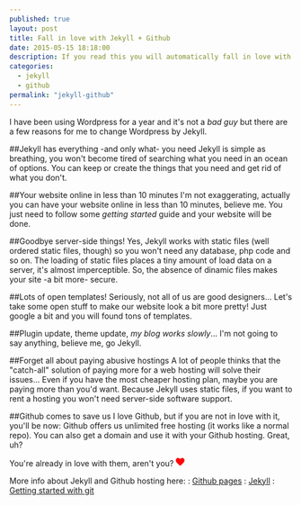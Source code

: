 ```yaml
---
published: true
layout: post
title: Fall in love with Jekyll + Github
date: 2015-05-15 18:18:00
description: If you read this you will automatically fall in love with them.
categories: 
  - jekyll
  - github
permalink: "jekyll-github"
---
```



I have been using Wordpress for a year and it's not a _bad guy_ but there are a few reasons for me to change Wordpress by Jekyll.

##Jekyll has everything -and only what- you need 
Jekyll is simple as breathing, you won't become tired of searching what you need in an ocean of options.
You can keep or create the things that you need and get rid of what you don't.

##Your website online in less than 10 minutes
I'm not exaggerating, actually you can have your website online in less than 10 minutes, believe me.
You just need to follow some _getting started_ guide and your website will be done.

##Goodbye server-side things!
Yes, Jekyll works with static files (well ordered static files, though) so you won't need any database, php code and so on.
The loading of static files places a tiny amount of load data on a server, it's almost imperceptible.
So, the absence of dinamic files makes your site -a bit more- secure.

##Lots of open templates!
Seriously, not all of us are good designers... Let's take some open stuff to make our website look a bit more pretty! Just google a bit and you will found tons of templates.

##Plugin update, theme update, _my blog works slowly_...
I'm not going to say anything, believe me, go Jekyll.

##Forget all about paying abusive hostings
A lot of people thinks that the "catch-all" solution of paying more for a web hosting will solve their issues... Even if you have the most cheaper hosting plan, maybe you are paying more than you'd want.
Because Jekyll uses static files, if you want to rent a hosting you won't need server-side software support.

##Github comes to save us
I love Github, but if you are not in love with it, you'll be now:
Github offers us unlimited free hosting (it works like a normal repo). You can also get a domain and use it with your Github hosting.
Great, uh?

You're already in love with them, aren't you? ![heart](/assets/image/heart.png)

More info about Jekyll and Github hosting here:
: [Github pages](https://pages.github.com/)
: [Jekyll](http://jekyllrb.com/)
: [Getting started with git](http://rogerdudler.github.io/git-guide/)













